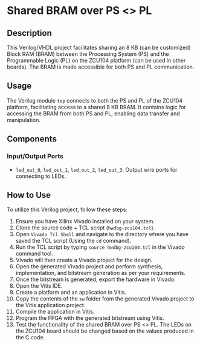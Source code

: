 # Shared BRAM over PS <> PL

## Description

This Verilog/VHDL project facilitates sharing an 8 KB (can be customized) Block RAM (BRAM) between the Processing System (PS) and the Programmable Logic (PL) on the ZCU104 platform (can be used in other boards). The BRAM is made accessible for both PS and PL communication.

## Usage

The Verilog module `top` connects to both the PS and PL of the ZCU104 platform, facilitating access to a shared 8 KB BRAM. It contains logic for accessing the BRAM from both PS and PL, enabling data transfer and manipulation.

## Components

### Input/Output Ports

- `led_out_0`, `led_out_1`, `led_out_2`, `led_out_3`: Output wire ports for connecting to LEDs.

## How to Use

To utilize this Verilog project, follow these steps:

1. Ensure you have Xilinx Vivado installed on your system.
2. Clone the source code + TCL script (`hwdbg-zcu104.tcl`).
3. Open `Vivado Tcl Shell` and navigate to the directory where you have saved the TCL script (Using the `cd` command).
6. Run the TCL script by typing `source hwdbg-zcu104.tcl` in the Vivado command tool.
7. Vivado will then create a Vivado project for the design.
8. Open the generated Vivado project and perform synthesis, implementation, and bitstream generation as per your requirements.
9. Once the bitstream is generated, export the hardware in Vivado.
10. Open the Vitis IDE.
11. Create a platform and an application in Vitis.
12. Copy the contents of the `sw` folder from the generated Vivado project to the Vitis application project.
13. Compile the application in Vitis.
14. Program the FPGA with the generated bitstream using Vitis.
15. Test the functionality of the shared BRAM over PS <> PL. The LEDs on the ZCU104 board should be changed based on the values produced in the C code.